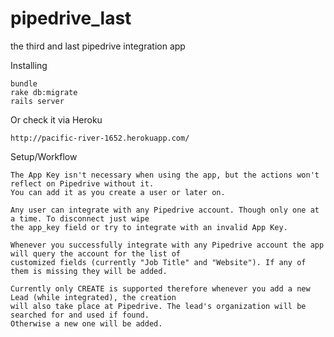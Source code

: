 # pipedrive_last
the third and last pipedrive integration app

Installing

    bundle
    rake db:migrate
    rails server
    
Or check it via Heroku

    http://pacific-river-1652.herokuapp.com/
    
Setup/Workflow
    
    The App Key isn't necessary when using the app, but the actions won't reflect on Pipedrive without it.
    You can add it as you create a user or later on.
    
    Any user can integrate with any Pipedrive account. Though only one at a time. To disconnect just wipe 
    the app_key field or try to integrate with an invalid App Key.
    
    Whenever you successfully integrate with any Pipedrive account the app will query the account for the list of 
    customized fields (currently "Job Title" and "Website"). If any of them is missing they will be added.
    
    Currently only CREATE is supported therefore whenever you add a new Lead (while integrated), the creation 
    will also take place at Pipedrive. The lead's organization will be searched for and used if found. 
    Otherwise a new one will be added.
